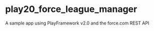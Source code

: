 play20_force_league_manager
===========================

A sample app using PlayFramework v2.0 and the force.com REST API